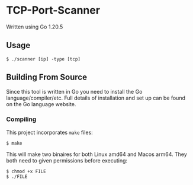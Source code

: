# TCP-Port-Scanner

Written using Go 1.20.5

## Usage

```shell
$ ./scanner [ip] -type [tcp]
```

## Building From Source

Since this tool is written in Go you need to install the Go language/compiler/etc. Full details of installation and set up can be found on the Go language website.

### Compiling 

This project incorporates `make` files:

`$ make`

This will make two binaires for both Linux amd64 and Macos arm64. They both need to given permissions before executing:

```shell
$ chmod +x FILE
$ ./FILE
```

